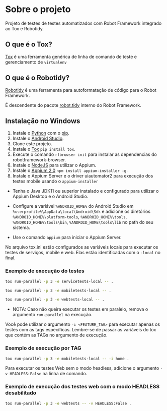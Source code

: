 # Sobre o projeto

Projeto de testes de testes automatizados com Robot Framework integrado ao Tox e Robotidy.

## O que é o Tox?

[Tox][WhatIsTox] é uma ferramenta genérica de linha de comando de teste e gerenciamento de ```virtualenv```

## O que é o Robotidy?

[Robotidy][RobotidyIntroduction] é uma ferramenta para autoformatação de código para o Robot Framework.

É descendente do pacote [robot.tidy][RobotidyRobotFramework] interno do Robot Framework.

## Instalação no Windows

1. Instale o [Python][Python] com o [pip][pip].
2. Instale o [Android Studio][AndroidStudio].
3. Clone este projeto.
4. Instale o [Tox][ToxInstall] ```pip install tox```.
5. Execute o comando ```rfbrowser init``` para instalar as dependencias do robotframework-browser.
6. Instale o [NodeJS][NodeJS] para utilizar o Appium.
7. Instale o [Appium 2.0][Appium2.0] ```npm install appium-installer -g```.
8. Instale o Appium Server e o driver uiautomator2 para execução dos testes mobile usando o ```appium-installer```

- Tenha o Java JDK11 ou superior instalado e configurado para utilizar o Appium Desktop e o Android Studio.

- Configure a variável `%ANDROID_HOME%` do Android Studio em `%userprofile%\AppData\local\Android\Sdk` e adicione os diretórios `%ANDROID_HOME%\platform-tools`, `%ANDROID_HOME%\tools`, `%ANDROID_HOME%\tools\bin`, `%ANDROID_HOME\tools\lib` no path do seu sistema.

- Use o comando `appium` para iniciar o Appium Server.

No arquivo tox.ini estão configurados as variáveis locais para executar os testes de serviços, mobile e web. Elas estão identificadas com o `-local` no final.


### Exemplo de execução do testes

```bash
tox run-parallel -p 3 -e servicetests-local -- .
```

```bash
tox run-parallel -p 3 -e mobiletests-local -- .
```

```bash
tox run-parallel -p 3 -e webtests-local -- .
```

- NOTA: Caso não queira executar os testes em paralelo, remova o argumento ```run-parallel``` na execução.

Você pode utilizar o argumento ```-i <FEATURE_TAG>``` para executar apenas os testes com as tags específicas. Lembre-se de passar as variáveis do tox que contém as TAGs no argumento de execução.

### Exemplo de execução por TAG

```bash
tox run-parallel -p 3 -e mobiletests-local -- -i home .
```

Para executar os testes Web sem o modo headless, adicione o argumento ```-v HEADLESS:False``` na linha de comando.

### Exemplo de execução dos testes web com o modo HEADLESS desabilitado

```bash
tox run-parallel -p 3 -e webtests -- -v HEADLESS:False .
```

[WhatIsTox]: https://tox.wiki/en/latest/#what-is-tox
[RobotidyIntroduction]: https://robotidy.readthedocs.io/en/stable/#introduction
[RobotidyRobotFramework]: https://robotframework.org/robotframework/latest/RobotFrameworkUserGuide.html#tidy
[Python]: https://www.python.org/
[pip]: https://pip.pypa.io
[ToxInstall]: https://tox.wiki/en/latest/installation.html
[Appium2.0]: https://appium.io/
[AndroidStudio]: https://developer.android.com/studio
[NodeJS]: https://nodejs.org/en/